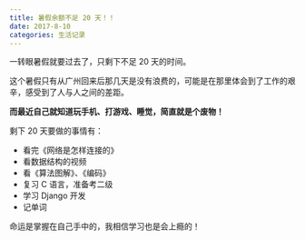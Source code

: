 ```yaml
---
title: 暑假余额不足 20 天！！
date: 2017-8-10
categories: 生活记录
---
```


一转眼暑假就要过去了，只剩下不足 20 天的时间。
<!--more-->
这个暑假只有从广州回来后那几天是没有浪费的，可能是在那里体会到了工作的艰辛，感受到了人与人之间的差距。

**而最近自己就知道玩手机、打游戏、睡觉，简直就是个废物！**

剩下 20 天要做的事情有：
- 看完《网络是怎样连接的》
- 看数据结构的视频
- 看《算法图解》、《编码》
- 复习 C 语言，准备考二级
- 学习 Django 开发
- 记单词

命运是掌握在自己手中的，我相信学习也是会上瘾的！